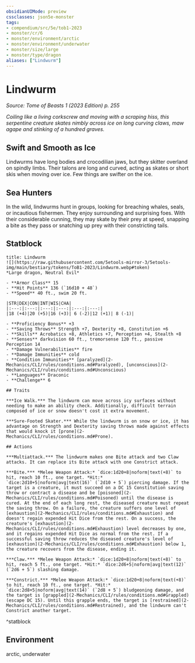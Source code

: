 ```yaml
---
obsidianUIMode: preview
cssclasses: json5e-monster
tags:
- compendium/src/5e/tob1-2023
- monster/cr/6
- monster/environment/arctic
- monster/environment/underwater
- monster/size/large
- monster/type/dragon
aliases: ["Lindwurm"]
---
```

# Lindwurm
*Source: Tome of Beasts 1 (2023 Edition) p. 255*  

*Coiling like a living corkscrew and moving with a scraping hiss, this serpentine creature skates nimbly across ice on long curving claws, maw agape and stinking of a hundred graves.*

## Swift and Smooth as Ice

Lindwurms have long bodies and crocodilian jaws, but they skitter overland on spindly limbs. Their talons are long and curved, acting as skates or short skis when moving over ice. Few things are swifter on the ice.

## Sea Hunters

In the wild, lindwurms hunt in groups, looking for breaching whales, seals, or incautious fishermen. They enjoy surrounding and surprising foes. With their considerable cunning, they may skate by their prey at speed, snapping a bite as they pass or snatching up prey with their constricting tails.

## Statblock

```ad-statblock
title: Lindwurm
![](https://raw.githubusercontent.com/5etools-mirror-3/5etools-img/main/bestiary/tokens/ToB1-2023/Lindwurm.webp#token)
*Large dragon, Neutral Evil*

- **Armor Class** 15
- **Hit Points** 136 (`16d10 + 48`)
- **Speed** 40 ft., swim 20 ft.

|STR|DEX|CON|INT|WIS|CHA|
|:---:|:---:|:---:|:---:|:---:|:---:|
|18 (+4)|20 (+5)|16 (+3)| 6 (-2)|12 (+1)| 8 (-1)|

- **Proficiency Bonus** +3
- **Saving Throws** Strength +7, Dexterity +8, Constitution +6
- **Skills** Acrobatics +8, Athletics +7, Perception +4, Stealth +8
- **Senses** darkvision 60 ft., tremorsense 120 ft., passive Perception 14
- **Damage Vulnerabilities** fire
- **Damage Immunities** cold
- **Condition Immunities** [paralyzed](2-Mechanics/CLI/rules/conditions.md#Paralyzed), [unconscious](2-Mechanics/CLI/rules/conditions.md#Unconscious)
- **Languages** Draconic
- **Challenge** 6

## Traits

***Ice Walk.*** The lindwurm can move across icy surfaces without needing to make an ability check. Additionally, difficult terrain composed of ice or snow doesn't cost it extra movement.

***Sure-Footed Skater.*** While the lindwurm is on snow or ice, it has advantage on Strength and Dexterity saving throws made against effects that would knock it [prone](2-Mechanics/CLI/rules/conditions.md#Prone).

## Actions

***Multiattack.*** The lindwurm makes one Bite attack and two Claw attacks. It can replace its Bite attack with one Constrict attack.

***Bite.*** *Melee Weapon Attack:* `dice:1d20+8|noform|text(+8)` to hit, reach 10 ft., one target. *Hit:* `dice:2d10+5|noform|avg|text(16)` (`2d10 + 5`) piercing damage. If the target is a creature, it must succeed on a DC 15 Constitution saving throw or contract a disease and be [poisoned](2-Mechanics/CLI/rules/conditions.md#Poisoned) until the disease is cured. At the end of each long rest, the diseased creature must repeat the saving throw. On a failure, the creature suffers one level of [exhaustion](2-Mechanics/CLI/rules/conditions.md#Exhaustion) and doesn't regain expended Hit Dice from the rest. On a success, the creature's [exhaustion](2-Mechanics/CLI/rules/conditions.md#Exhaustion) level decreases by one, and it regains expended Hit Dice as normal from the rest. If a successful saving throw reduces the diseased creature's level of [exhaustion](2-Mechanics/CLI/rules/conditions.md#Exhaustion) below 1, the creature recovers from the disease, ending it.

***Claw.*** *Melee Weapon Attack:* `dice:1d20+8|noform|text(+8)` to hit, reach 5 ft., one target. *Hit:* `dice:2d6+5|noform|avg|text(12)` (`2d6 + 5`) slashing damage.

***Constrict.*** *Melee Weapon Attack:* `dice:1d20+8|noform|text(+8)` to hit, reach 10 ft., one target. *Hit:* `dice:2d8+5|noform|avg|text(14)` (`2d8 + 5`) bludgeoning damage, and the target is [grappled](2-Mechanics/CLI/rules/conditions.md#Grappled) (escape DC 15). Until this grapple ends, the target is [restrained](2-Mechanics/CLI/rules/conditions.md#Restrained), and the lindwurm can't Constrict another target.
```
^statblock

## Environment

arctic, underwater